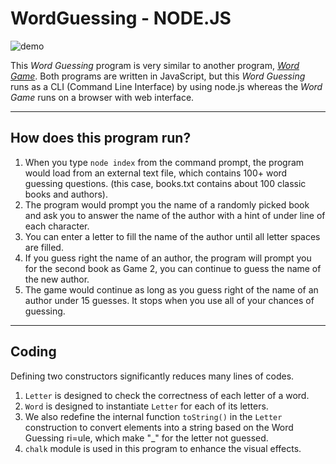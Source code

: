 # WordGuessing - NODE.JS


![demo](./source/WordGuess.gif)

This *Word Guessing* program is very similar to another program, [_Word Game_](https://jasonjpeng.github.io/WordGame/). Both programs are written in JavaScript, but this *Word Guessing* runs as a CLI (Command Line Interface) by using node.js whereas the _Word Game_ runs on a browser with web interface.

-----
## How does this program run?
1. When you type ````node index```` from the command prompt, the program would load from an external text file, which contains 100+ word guessing questions. (this case, books.txt contains about 100 classic books and authors). 
2. The program would prompt you the name of a randomly picked book and ask you to answer the name of the author with a hint of under line of each character.
3. You can enter a letter to fill the name of the author until all letter spaces are filled.
4. If you guess right the name of an author, the program will prompt you for the second book as Game 2, you can continue to guess the name of the new author.
5. The game would continue as long as you guess right of the name of an author under 15 guesses. It stops when you use all  of your chances of guessing.

----

## Coding

Defining two constructors significantly reduces many lines of codes. 
1. ````Letter```` is designed to check the correctness of each letter of a word. 
2. ````Word```` is designed to instantiate ````Letter```` for each of its letters.
3. We also redefine the internal function ````toString()```` in the ````Letter```` construction to convert elements into a string based on the Word Guessing ri=ule, which make "_" for the letter not guessed.
4. ````chalk```` module is used in this program to enhance the visual effects. 




